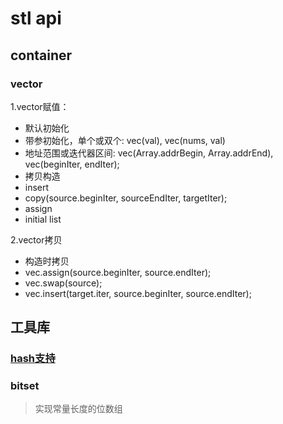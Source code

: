 # stl api

## container

### vector

1.vector赋值：

+ 默认初始化
+ 带参初始化，单个或双个: vec(val), vec(nums, val)
+ 地址范围或迭代器区间: vec(Array.addrBegin, Array.addrEnd), vec(beginIter, endIter);
+ 拷贝构造
+ insert
+ copy(source.beginIter, sourceEndIter, targetIter);
+ assign
+ initial list

2.vector拷贝

+ 构造时拷贝
+ vec.assign(source.beginIter, source.endIter);
+ vec.swap(source);
+ vec.insert(target.iter, source.beginIter, source.endIter);

## 工具库

### [hash支持](https://zh.cppreference.com/w/cpp/utility/hash)

### bitset

> 实现常量长度的位数组